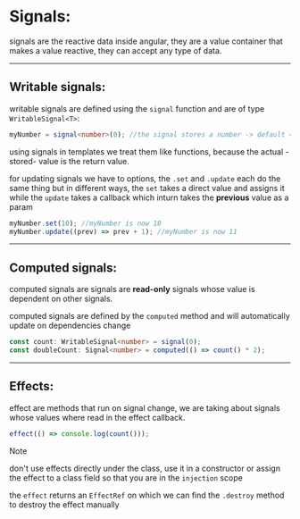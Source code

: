 # Signals:

signals are the reactive data inside angular, they are a value container that makes a value reactive, they can accept any type of data.

---

## Writable signals:

writable signals are defined using the `signal` function and are of type `WritableSignal<T>`:

```typescript
myNumber = signal<number>(0); //the signal stores a number -> default = 0
```

using signals in templates we treat them like functions, because the actual -stored- value is the return value.

for updating signals we have to options, the `.set` and `.update` each do the same thing but in different ways, the `set` takes a direct value and assigns it while the `update` takes a callback which inturn takes the **previous** value as a param

```typescript
myNumber.set(10); //myNumber is now 10
myNumber.update((prev) => prev + 1); //myNumber is now 11
```

---

## Computed signals:

computed signals are signals are **read-only** signals whose value is dependent on other signals.

computed signals are defined by the `computed` method and will automatically update on dependencies change

```typescript
const count: WritableSignal<number> = signal(0);
const doubleCount: Signal<number> = computed(() => count() * 2);
```

---

## Effects:

effect are methods that run on signal change, we are taking about signals whose values where read in the effect callback.

```typescript
effect(() => console.log(count()));
```

> [!NOTE]
> don't use effects directly under the class, use it in a constructor or assign the effect to a class field so that you are in the `injection` scope

the `effect` returns an `EffectRef` on which we can find the `.destroy` method to destroy the effect manually

